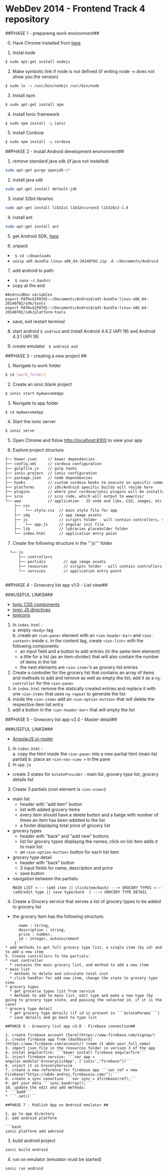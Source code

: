 # WebDev 2014 - Frontend Track 4 repository #

##PHASE 1 - prepareing work environment##

0. Have Chrome installed from [here](http://www.google.com/chrome/)  

1. Instal node  

  ```bash
  $ sudo apt-get install nodejs
  ```

2. Make symbolic link if node is not defined (if writing node -v does not show you the version)  

  ```bash
  $ sudo ln -s /usr/bin/nodejs /usr/bin/node  
  ```

3. Install npm  

  ```bash
  $ sudo apt-get install npm
  ```
  
4. Install Ionic framework 

  ```bash
  $ sudo npm install -g ionic
  ```
  
5. Install Cordova  

  ```bash
  $ sudo npm install -g cordova
  ```
  
##PHASE 2 - Install Android development environment##   

1. remove standard java sdk  (if java not installed)  

  ```bash
  sudo apt-get purge openjdk-\*
  ```

2. install java sdk 
  
  ```bash
  sudo apt-get install default-jdk
  ```
  
3. instal 32bit libraries  
  
  ```bash
  sudo apt-get install lib32z1 lib32ncurses5 lib32bz2-1.0
  ```
  
4. install ant  

  ```bash
  sudo apt-get install ant
  ```

5. get Android SDK, [here](https://developer.android.com/sdk/index.html?hl=i)

6. unpack
  * ``` $ cd ~/Downloads```
  * ``` unzip adt-bundle-linux-x86_64-20140702.zip -d ~/Documents/Android ```

7. add android to path:
  * ``` $ nano ~/.bashrc```
  * copy at the end
  ``` 
  #AndroidDev variables
  export PATH=${PATH}:~/Documents/Android/adt-bundle-linux-x86_64-20140702/sdk/tools
  export PATH=${PATH}:~/Documents/Android/adt-bundle-linux-x86_64-20140702/sdk/platform-tools
  ```
  * save, exit restart terminal
  
8. start android ```$ android``` and install Android 4.4.2 (API 19) and Android 4.3.1 (API 18)

9. create emulator ``` $ android avd```
  

##PHASE 3 - creating a new project ##

1. Navigate to work folder  

  ```bash
  $ cd [work_folder]
  ```
  
2. Create an ionic blank project  

  ```bash
  $ ionic start myAwesomeApp
  ```
3. Navigate to app folder  

  ```bash
  $ cd myAwesomeApp
  ```
  
4. Start the ionic server  

  ```bash
  $ ionic serve
  ```
5. Open Chrome and folow [http://localhost:8100](http://localhost:8100) to view your app  

6. Explore project structure  

  ```bash
  ├── bower.json     // bower dependencies
  ├── config.xml     // cordova configuration
  ├── gulpfile.js    // gulp tasks
  ├── ionic.project  // ionic configuration
  ├── package.json   // node dependencies
  ├── hooks          // custom cordova hooks to execute on specific commands
  ├── platforms      // iOS/Android specific builds will reside here
  ├── plugins        // where your cordova/ionic plugins will be installed
  ├── scss           // scss code, which will output to www/css/
  └── www            // application - JS code and libs, CSS, images, etc.
      ├── css             
      │    └── style.css  // main style file for app
      ├── img             // app image assets
      ├── js              // scripts folder - will contain controllers, services, partial views etc.
      │    └── app.js     // angular init file
      ├── lib             // lybraries placeholder folder
      └── index.html      // application entry point
  ````

7. Create the following structure in the '''js''' folder  

```bash
  └── js     
      ├── controllers             
      ├── partials        // app image assets
      ├── resources       // scripts folder - will contain controllers, services, partial views etc.
      └── services        // application entry point
      
```


##PHASE 4 - Growcery list app v1.0 - List view##

###USEFUL LINKS###

*  [Ionic CSS components](http://ionicframework.com/docs/components/)
*  [Ionic JS directives](http://ionicframework.com/docs/api/)
*  [Ionicons](http://ionicons.com/)


1. In ```index.html``` :  
  a. empty ```<body>``` tag  
  b. create an ```<ion-pane>``` element with an ```<ion-header-bar>``` and ```<ion-content>``` inside
  c. in the content tag, create ```<ion-list>``` with the following components:
    * an input field and a button to add entries (in the same item element)
    * a title for a list (as an item-divider) that will also contain the number of items in the list
    * the next elements are ```<ion-item>```'s as grocery list entries
2. Create a controller for the grocery list that contains an array of items and methods to add and remove as well as empty the list; add it as a ```ng-controller``` for the ```<ion-pane>```
3. in ```index.html``` remove the statically created entries and replace it with one ```<ion-item>``` that uses ```ng-repeat``` to generate the list
4. inside the ```<ion-item>``` add an ```<ion-option-button>``` that will delete the respective item list entry
5. add a button in the ```<ion-header-bar>``` that will empty the list
  

##PHASE 5 - Growcery list app v2.0 - Master detail##

###USEFUL LINKS###

*  [AngularJS ui-router](https://github.com/angular-ui/ui-router)


1. In ```index.html``` :  
  a. copy the html inside the ```<ion-pane>``` into a new partial html (main list partial)
  b. place an ```<ion-nav-view >``` in the pane
2. In ```app.js```
  * create 3 states for ```$stateProvider``` : main list, grocery type list, grocery details list
3. Create 3 partials (root element is ```<ion-view>```):
  * main list
    * header with "add item" button
    * list with added grocery items 
    * every item should have a delete button and a batge with number of times an item has been addded to the list
    * a footer displaying total price of grocery list
  * grocery types 
    * header with "back" and "add new" buttons
    * list for grocery types displayng the names; click on list item adds it to main list
    * an ```<ion-option-button>``` button for each list item
  * grocery type detail
    * header with "back" button
    * 3 input fields for name, description and price
    * save button
  * navigation between the partials:  
    ```
    MAIN LIST <--- (add item || clickitem/back) ---> GROCERY TYPES <--- (add/edit type || save type/back  ) ---> GROCERY TYPE DETAIL
    ```
4. Create a Grocery service that serves a list of grocery types to be added to grocery list
  * the grocery item has the following structure:  
  ``` {
        name : string,
        description : string,
        price : number,
        id : integer, autoincrement
      }```
  * add methods to get full grocery type list, a single item (by id) and to add a new item
5. Create controllers fo the partials:
  * root controller
    * contains the main grocery list, and method to add a new item
  * main list
    * methods to delete and calculate total cost
    * click handler for add new item, change the state to grocery type view
  * grocery types 
    * get grocerie types list from service
    * methods to add to main list, edit type and make a new type (by going to grocery type state, and passing the selected id, if it is the case)
  * grocery type detail
    * get grocery type details (if id is present in ```$stateParams```)
    * save details and go back to type list

##PHASE 6 - Growcery list app v3.0 - Firebase connection##   

1. create firebase account [here](https://www.firebase.com/signup/)
2. create firebase app from [dashboard](https://www.firebase.com/account/) (name it wbdv-your_full_name)
3. import json file in the resources folder in version 3 of the app
4. instal angularfire: ```bower install firebase angularfire```
5. inject firebase service: ```var app = angular.module('GroceryListApp', ['ionic',"firebase"])```
6. inject it in GroceryService
7. create a new reference for firebase app ```var ref = new Firebase("https://wbdv-andrei.firebaseio.com/");```
8. create a sync conection ```var sync = $firebase(ref);```
9. get your data ```sync.$asArray();```
10. update the edit and add methods:
  * ```$add```
  * ```.set()```

##PHASE 7 - Publish App on Android emulator ##

1. go to app directory
2. add android platform

  ```bash
  ionic platform add adnroid
  ```

3. build android project

  ```bash
  ionic build android

  ```
4. run on emulator (emulator must be started)

  ```bash
  ionic run android
  ```